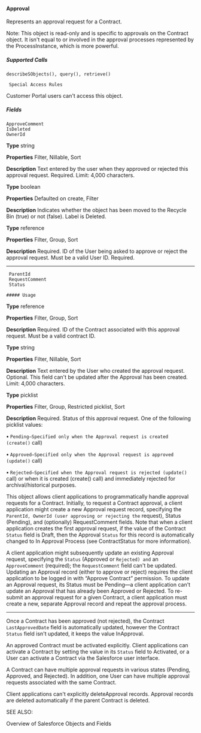 #### Approval

Represents an approval request for a Contract.

Note: This object is read-only and is specific to approvals on the Contract object. It isn't equal to or involved in the approval
processes represented by the ProcessInstance, which is more powerful.

##### Supported Calls
```
describeSObjects(), query(), retrieve()

 Special Access Rules

```
Customer Portal users can't access this object.

##### Fields

```
ApproveComment
IsDeleted
OwnerId

```

**Type**
string

**Properties**
Filter, Nillable, Sort

**Description**
Text entered by the user when they approved or rejected this approval request. Required.
Limit: 4,000 characters.

**Type**
boolean

**Properties**
Defaulted on create, Filter

**Description**
Indicates whether the object has been moved to the Recycle Bin (true) or not (false).
Label is Deleted.

**Type**
reference

**Properties**
Filter, Group, Sort

**Description**
Required. ID of the User being asked to approve or reject the approval request. Must be a
valid User ID. Required.


-----

```
 ParentId
 RequestComment
 Status

##### Usage

```

**Type**
reference

**Properties**
Filter, Group, Sort

**Description**
Required. ID of the Contract associated with this approval request. Must be a valid contract
ID.

**Type**
string

**Properties**
Filter, Nillable, Sort

**Description**
Text entered by the User who created the approval request. Optional. This field can't be
updated after the Approval has been created. Limit: 4,000 characters.

**Type**
picklist

**Properties**
Filter, Group, Restricted picklist, Sort

**Description**
Required. Status of this approval request. One of the following picklist values:

**•** `Pending—Specified only when the Approval request is created (create()` call)

**•** `Approved—Specified only when the Approval request is approved (update()`
call)

**•** `Rejected—Specified when the Approval request is rejected (update()` call) or
when it is created (create() call) and immediately rejected for archival/historical
purposes.


This object allows client applications to programmatically handle approval requests for a Contract. Initially, to request a Contract approval,
a client application might create a new Approval request record, specifying the `ParentId, OwnerId (user approving or rejecting the`
request), Status (Pending), and (optionally) RequestComment fields. Note that when a client application creates the first approval request,
if the value of the Contract `Status` field is Draft, then the Approval `Status` for this record is automatically changed to In Approval
Process (see ContractStatus for more information).

A client application might subsequently update an existing Approval request, specifying the `Status` (Approved or `Rejected) and`
an `ApproveComment` (required); the `RequestComment` field can't be updated. Updating an Approval record (either to approve
or reject) requires the client application to be logged in with “Approve Contract” permission. To update an Approval request, its Status
must be Pending—a client application can't update an Approval that has already been Approved or Rejected. To re-submit an approval
request for a given Contract, a client application must create a new, separate Approval record and repeat the approval process.


-----

Once a Contract has been approved (not rejected), the Contract `LastApprovedDate` field is automatically updated, however the
Contract `Status` field isn't updated, it keeps the value InApproval.

An approved Contract must be activated explicitly. Client applications can activate a Contract by setting the value in its `Status` field
to Activated, or a User can activate a Contract via the Salesforce user interface.

A Contract can have multiple approval requests in various states (Pending, Approved, and Rejected). In addition, one User can have
multiple approval requests associated with the same Contract.

Client applications can't explicitly deleteApproval records. Approval records are deleted automatically if the parent Contract is deleted.

SEE ALSO:

Overview of Salesforce Objects and Fields
